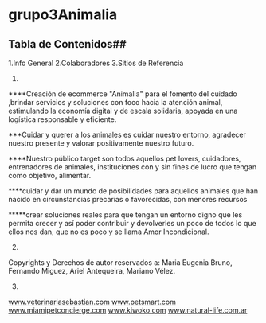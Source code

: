 # grupo3Animalia

## Tabla de Contenidos##
1.Info General
2.Colaboradores
3.Sitios de Referencia

1.
****Creación de ecommerce "Animalia" para el fomento del cuidado ,brindar servicios y soluciones
con foco hacia la atención animal, estimulando la economía digital y de escala solidaria,
apoyada en una logística responsable y eficiente.


***Cuidar y querer a los animales es cuidar nuestro entorno, agradecer nuestro presente y valorar positivamente
nuestro futuro.


****Nuestro público target son todos aquellos pet lovers, 
cuidadores, entrenadores de animales, instituciones con y sin fines de lucro 
que tengan como objetivo, alimentar. 

****cuidar y dar un mundo de posibilidades 
para aquellos animales que han nacido en circunstancias precarias o favorecidas, 
con menores recursos

*****crear soluciones reales para que tengan un entorno digno 
que les permita crecer y así poder contribuir y devolverles un poco de todos 
lo que ellos nos dan, que no es poco y se llama Amor Incondicional.  

2.
Copyrights y Derechos de autor reservados a:
Maria Eugenia Bruno, Fernando Miguez, Ariel Antequeira, Mariano Vélez.

3.
www.veterinariasebastian.com
www.petsmart.com
www.miamipetconcierge.com
www.kiwoko.com
www.natural-life.com.ar
